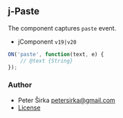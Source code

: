 ## j-Paste

The component captures `paste` event.

- jComponent `v19|v20`

```js
ON('paste', function(text, e) {
	// @text {String}
});
```

### Author

- Peter Širka <petersirka@gmail.com>
- [License](https://www.totaljs.com/license/)